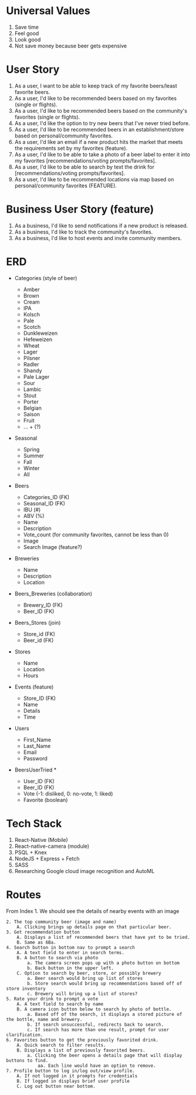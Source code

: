 # Universal Values

1. Save time
2. Feel good
3. Look good
4. Not save money because beer gets expensive

# User Story

1. As a user, I want to be able to keep track of my favorite beers/least favorite beers.
2. As a user, I'd like to be recommended beers based on my favorites (single or flights).
3. As a user, I'd like to be recommended beers based on the community's favorites (single or flights).
4. As a user, I'd like the option to try new beers that I've never tried before. 
5. As a user, I'd like to be recommended beers in an establishment/store based on personal/community favorites.
6. As a user, I'd like an email if a new product hits the market that meets the requirements set by my favorites (feature).
7. As a user, I'd like to be able to take a photo of a beer label to enter it into my favorites [recommendations/voting prompts/favorites].
8. As a user, I'd like to be able to search by text the drink for [recommendations/voting prompts/favorites].
9. As a user, I'd like to be recommended locations via map based on personal/community favorites (FEATURE).

# Business User Story (feature)

1. As a business, I'd like to send notifications if a new product is released.
2. As a business, I'd like to track the community's favorites.
3. As a business, I'd like to host events and invite community members.

# ERD

- Categories (style of beer) 
  - Amber
  - Brown
  - Cream
  - IPA
  - Kolsch
  - Pale
  - Scotch
  - Dunkleweizen
  - Hefeweizen
  - Wheat
  - Lager
  - Pilsner
  - Radler
  - Shandy
  - Pale Lager
  - Sour
  - Lambic
  - Stout
  - Porter
  - Belgian
  - Saison
  - Fruit
  - ... + (?)

- Seasonal
  - Spring
  - Summer
  - Fall
  - Winter
  - All

- Beers
  - Categories_ID (FK)
  - Seasonal_ID (FK)
  - IBU (#)
  - ABV (%)
  - Name
  - Description
  - Vote_count (for community favorites, cannot be less than 0)
  - Image
  - Search Image (feature?)

- Breweries
  - Name
  - Description
  - Location

- Beers_Breweries (collaboration)
  - Brewery_ID (FK)
  - Beer_ID (FK)

- Beers_Stores (join)
  - Store_id (FK)
  - Beer_id (FK)

- Stores
  - Name
  - Location
  - Hours

- Events (feature)
  - Store_ID (FK)
  - Name
  - Details
  - Time

- Users
  - First_Name
  - Last_Name
  - Email
  - Password

- BeersUserTried *
  - User_ID (FK)
  - Beer_ID (FK)
  - Vote (-1: disliked, 0: no-vote, 1: liked)
  - Favorite (boolean)

# Tech Stack

1. React-Native (Mobile)
2. React-native-camera (module)
3. PSQL + Knex
4. NodeJS + Express + Fetch
5. SASS
6. Researching Google cloud image recognition and AutoML

# Routes

From Index
	1. We should see the details of nearby events with an image

	2. The top community beer (image and name)
		A. Clicking brings up details page on that particular beer.
	3. Get recommendation button
		A. Displays a list of recommended beers that have yet to be tried.
		B. Same as 6Ba.
	4. Search button in bottom nav to prompt a search
		A. A text field to enter in search terms.
		B. A button to search via photo
			a. The camera screen pops up with a photo button on bottom
			b. Back button in the upper left.
		C. Option to search by beer, store, or possibly brewery
			a. Beer search would bring up list of stores
			b. Store search would bring up recommendations based off of store inventory
			c. Brewery will bring up a list of stores?
	5. Rate your drink to prompt a vote
		A. A text field to search by name
		B. A camera icon button below to search by photo of bottle.
			a. Based off of the search, it displays a stored picture of the bottle, name and brewery.
			b. If search unsuccessful, redirects back to search.
			c. If search has more than one result, prompt for user clarification.
	6. Favorites button to get the previously favorited drink.
		A. Quick search to filter results.
		B. Displays a list of previously favorited beers.
			a. Clicking the beer opens a details page that will display buttons to find.
				aa. Each line would have an option to remove.
	7. Profile button to log in/log out/view profile.
		A. If not logged in it prompts for credentials
		B. If logged in displays brief user profile
		C. Log out button near bottom.




